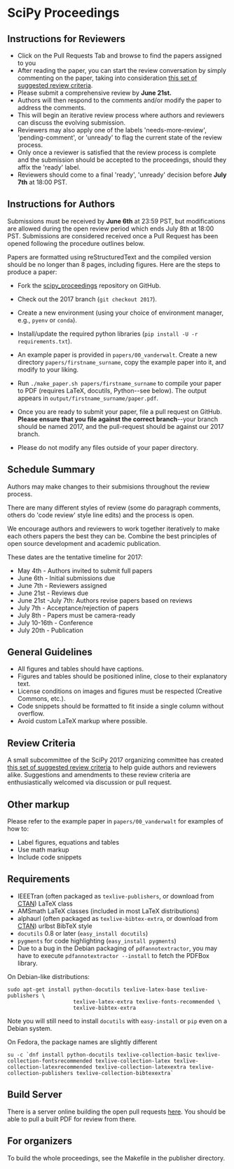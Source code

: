 # SciPy Proceedings

## Instructions for Reviewers

- Click on the Pull Requests Tab and browse to find the papers assigned to you
- After reading the paper, you can start the review conversation by simply commenting
  on the paper, taking into consideration
  [this set of suggested review criteria](https://github.com/scipy-conference/scipy_proceedings/blob/master/review_criteria.md).
- Please submit a comprehensive review by **June 21st.**
- Authors will then respond to the comments and/or modify the paper to address the comments. 
- This will begin an iterative review process where authors and reviewers can discuss the
  evolving submission.
- Reviewers may also apply one of the labels 'needs-more-review', 'pending-comment', or 
  'unready' to flag the current state of the review process.
- Only once a reviewer is satisfied that the review process is complete and the submission should
  be accepted to the proceedings, should they affix the 'ready' label. 
- Reviewers should come to a final 'ready', 'unready' decision before **July 7th** at 18:00 PST.

## Instructions for Authors

Submissions must be received by **June 6th** at 23:59 PST, but modifications are
allowed during the open review period which ends July 8th at 18:00 PST.  Submissions are
considered received once a Pull Request has been opened following the procedure
outlines below.

Papers are formatted using reStructuredText and the compiled version should be
no longer than 8 pages, including figures.  Here are the steps to produce a
paper:

- Fork the
  [scipy_proceedings](https://github.com/scipy-conference/scipy_proceedings)
  repository on GitHub.

- Check out the 2017 branch (``git checkout 2017``).

- Create a new environment (using your choice of environment manager, e.g., ``pyenv`` or ``conda``).

- Install/update the required python libraries (``pip install -U -r requirements.txt``).

- An example paper is provided in ``papers/00_vanderwalt``.  Create a new
  directory ``papers/firstname_surname``, copy the example paper into it, and
  modify to your liking.

- Run ``./make_paper.sh papers/firstname_surname`` to compile your paper to
  PDF (requires LaTeX, docutils, Python--see below).  The output appears in
  ``output/firstname_surname/paper.pdf``.

- Once you are ready to submit your paper, file a pull request on GitHub.
  **Please ensure that you file against the correct branch**--your branch
  should be named 2017, and the pull-request should be against our 2017
  branch.

- Please do not modify any files outside of your paper directory.

## Schedule Summary

Authors may make changes to their submisions throughout the review process.

There are many different styles of review (some do paragraph comments, others
do 'code review' style line edits) and the process is open.

We encourage authors and reviewers to work together iteratively to make each 
others papers the best they can be.
Combine the best principles of open source development and academic publication.

These dates are the tentative timeline for 2017:

- May 4th - Authors invited to submit full papers
- June 6th - Initial submissions due
- June 7th - Reviewers assigned
- June 21st - Reviews due
- June 21st -July 7th: Authors revise papers based on reviews
- July 7th - Acceptance/rejection of papers
- July 8th - Papers must be camera-ready
- July 10-16th - Conference
- July 20th - Publication

## General Guidelines

- All figures and tables should have captions.
- Figures and tables should be positioned inline, close to their explanatory text.
- License conditions on images and figures must be respected (Creative Commons,
  etc.).
- Code snippets should be formatted to fit inside a single column without
  overflow.
- Avoid custom LaTeX markup where possible.

## Review Criteria

A small subcommittee of the SciPy 2017 organizing committee has created [this
set of suggested review
criteria](https://github.com/scipy-conference/scipy_proceedings/blob/master/review_criteria.md)
to help guide authors and reviewers alike. Suggestions and amendments to these
review criteria are enthusiastically welcomed via discussion or pull request.

## Other markup

Please refer to the example paper in ``papers/00_vanderwalt`` for
examples of how to:

 - Label figures, equations and tables
 - Use math markup
 - Include code snippets

## Requirements

 - IEEETran (often packaged as ``texlive-publishers``, or download from
   [CTAN](http://www.ctan.org/tex-archive/macros/latex/contrib/IEEEtran/)) LaTeX
   class
 - AMSmath LaTeX classes (included in most LaTeX distributions)
 - alphaurl (often packaged as ``texlive-bibtex-extra``, or download from
   [CTAN](https://www.ctan.org/pkg/urlbst)) urlbst BibTeX style
 - `docutils` 0.8 or later (``easy_install docutils``)
 - `pygments` for code highlighting (``easy_install pygments``)
 - Due to a bug in the Debian packaging of ``pdfannotextractor``, you may have
   to execute ``pdfannotextractor --install`` to fetch the PDFBox library.

On Debian-like distributions:

```
sudo apt-get install python-docutils texlive-latex-base texlive-publishers \
                     texlive-latex-extra texlive-fonts-recommended \
                     texlive-bibtex-extra
```

Note you will still need to install `docutils` with `easy-install` or `pip` even on a Debian system.

On Fedora, the package names are slightly different

```
su -c `dnf install python-docutils texlive-collection-basic texlive-collection-fontsrecommended texlive-collection-latex texlive-collection-latexrecommended texlive-collection-latexextra texlive-collection-publishers texlive-collection-bibtexextra`
```

## Build Server

There is a server online building the open pull requests 
[here](http://zibi.bids.berkeley.edu:7001). You should be able to pull a built PDF 
for review from there.

## For organizers

To build the whole proceedings, see the Makefile in the publisher directory.

